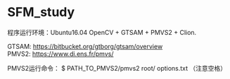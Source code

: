 # SFM_study
程序运行环境：Ubuntu16.04 OpenCV + GTSAM + PMVS2 + Clion.  

GTSAM: https://bitbucket.org/gtborg/gtsam/overview  
PMVS2: https://www.di.ens.fr/pmvs/  

PMVS2运行命令： $ PATH_TO_PMVS2/pmvs2 root/ options.txt （注意空格）
